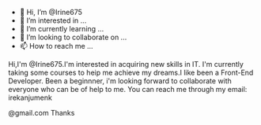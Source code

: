 - 👋 Hi, I’m @Irine675
- 👀 I’m interested in ...
- 🌱 I’m currently learning ...
- 💞️ I’m looking to collaborate on ...
- 📫 How to reach me ...

<!---
Irine675/Irine675 is a ✨ special ✨ repository because its `README.md` (this file) appears on your GitHub profile.
You can click the Preview link to take a look at your changes.
--->Hi,I'm @Irine675.I'm interested in acquiring new skills in IT. I'm currently taking some courses to heip me achieve my dreams.I like been a Front-End Developer. Been a beginnner, i'm looking forward to collaborate with everyone who can be of help to me. You can reach me through my email: irekanjumenk
@gmail.com
    Thanks
